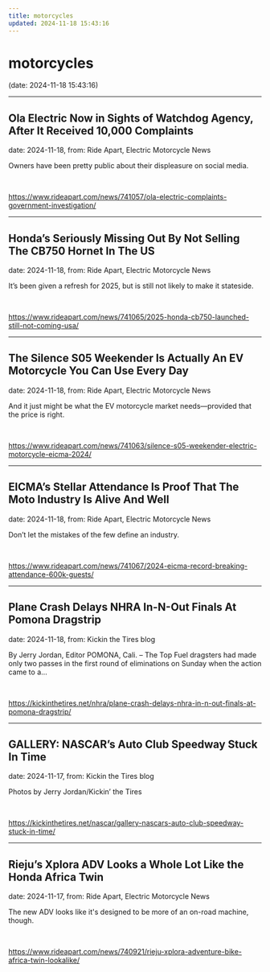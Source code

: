 ```yaml
---
title: motorcycles
updated: 2024-11-18 15:43:16
---
```


# motorcycles

(date: 2024-11-18 15:43:16)

---

## Ola Electric Now in Sights of Watchdog Agency, After It Received 10,000 Complaints

date: 2024-11-18, from: Ride Apart, Electric Motorcycle News

Owners have been pretty public about their displeasure on social media. 

<br> 

<https://www.rideapart.com/news/741057/ola-electric-complaints-government-investigation/>

---

## Honda’s Seriously Missing Out By Not Selling The CB750 Hornet In The US

date: 2024-11-18, from: Ride Apart, Electric Motorcycle News

It’s been given a refresh for 2025, but is still not likely to make it stateside. 
 

<br> 

<https://www.rideapart.com/news/741065/2025-honda-cb750-launched-still-not-coming-usa/>

---

## The Silence S05 Weekender Is Actually An EV Motorcycle You Can Use Every Day

date: 2024-11-18, from: Ride Apart, Electric Motorcycle News

And it just might be what the EV motorcycle market needs—provided that the price is right. 
 

<br> 

<https://www.rideapart.com/news/741063/silence-s05-weekender-electric-motorcycle-eicma-2024/>

---

## EICMA’s Stellar Attendance Is Proof That The Moto Industry Is Alive And Well

date: 2024-11-18, from: Ride Apart, Electric Motorcycle News

Don’t let the mistakes of the few define an industry.
 

<br> 

<https://www.rideapart.com/news/741067/2024-eicma-record-breaking-attendance-600k-guests/>

---

## Plane Crash Delays NHRA In-N-Out Finals At Pomona Dragstrip

date: 2024-11-18, from: Kickin the Tires blog

By Jerry Jordan, Editor POMONA, Cali. – The Top Fuel dragsters had made only two passes in the first round of eliminations on Sunday when the action came to a&#8230;  

<br> 

<https://kickinthetires.net/nhra/plane-crash-delays-nhra-in-n-out-finals-at-pomona-dragstrip/>

---

## GALLERY: NASCAR’s Auto Club Speedway Stuck In Time

date: 2024-11-17, from: Kickin the Tires blog

Photos by Jerry Jordan/Kickin&#8217; the Tires 

<br> 

<https://kickinthetires.net/nascar/gallery-nascars-auto-club-speedway-stuck-in-time/>

---

## Rieju’s Xplora ADV Looks a Whole Lot Like the Honda Africa Twin

date: 2024-11-17, from: Ride Apart, Electric Motorcycle News

The new ADV looks like it's designed to be more of an on-road machine, though. 
 

<br> 

<https://www.rideapart.com/news/740921/rieju-xplora-adventure-bike-africa-twin-lookalike/>

